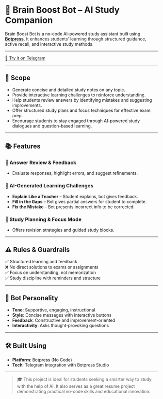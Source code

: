 # 🧠 Brain Boost Bot – AI Study Companion

Brain Boost Bot is a no-code AI-powered study assistant built using **[Botpress](https://botpress.com/)**. It enhances students' learning through structured guidance, active recall, and interactive study methods.

---

[🚀 Try it on Telegram](https://t.me/brainyyboostbot)

---

## 🎯 Scope

- Generate concise and detailed study notes on any topic.
- Provide interactive learning challenges to reinforce understanding.
- Help students review answers by identifying mistakes and suggesting improvements.
- Offer structured study plans and focus techniques for effective exam prep.
- Encourage students to stay engaged through AI-powered study dialogues and question-based learning.

---

## 📚 Features

### 🔹 Answer Review & Feedback
- Evaluate responses, highlight errors, and suggest refinements.

### 🔹 AI-Generated Learning Challenges
- **Explain Like a Teacher** – Student explains, bot gives feedback.
- **Fill in the Gaps** – Bot gives partial answers for student to complete.
- **Fix the Mistake** – Bot presents incorrect info to be corrected.

### 🔹 Study Planning & Focus Mode
- Offers revision strategies and guided study blocks.

---

## ⚠️ Rules & Guardrails

✅ Structured learning and feedback  
❌ No direct solutions to exams or assignments  
✅ Focus on understanding, not memorization  
✅ Study discipline with reminders and structure  

---

## 💬 Bot Personality

- **Tone**: Supportive, engaging, instructional  
- **Style**: Concise messages with interactive buttons  
- **Feedback**: Constructive and improvement-oriented  
- **Interactivity**: Asks thought-provoking questions  

---

## 🛠️ Built Using

- **Platform**: Botpress (No Code)
- **Tech**: Telegram Integration with Botpress Studio

---



> 🎓 This project is ideal for students seeking a smarter way to study with the help of AI. It also serves as a great resume project demonstrating practical no-code skills and educational innovation.
